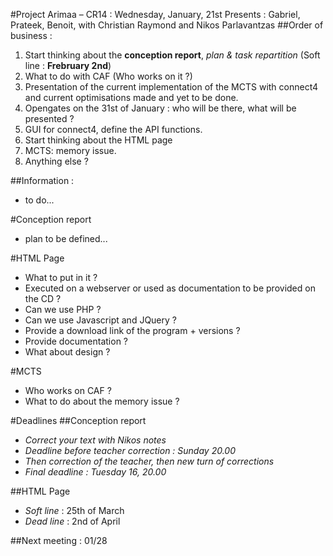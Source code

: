 ﻿#Project Arimaa – CR14 : Wednesday, January, 21st
Presents : Gabriel, Prateek, Benoit, with Christian Raymond and Nikos Parlavantzas
##Order of business :
1. Start thinking about the **conception report**, *plan & task repartition* (Soft line : **Frebruary 2nd**)
2. What to do with CAF (Who works on it ?)
3. Presentation of the current implementation of the MCTS with connect4 and current optimisations made and yet to be done.
4. Opengates on the 31st of January : who will be there, what will be presented ?
5. GUI for connect4, define the API functions.
6. Start thinking about the HTML page
7. MCTS:  memory issue.
8. Anything else ?

##Information :
- to do...

#Conception report
- plan to be defined...

#HTML Page
- What to put in it ?
- Executed on a webserver or used as documentation to be provided on the CD ?
- Can we use PHP ?
- Can we use Javascript and JQuery ?
- Provide a download link of the program + versions ?
- Provide documentation ?
- What about design ?

#MCTS
- Who works on CAF ?
- What to do about the memory issue ?


#Deadlines
##Conception report
- *Correct your text with Nikos notes*
- *Deadline before teacher correction : Sunday 20.00*
- *Then correction of the teacher, then new turn of corrections*
- *Final deadline : Tuesday 16, 20.00*

##HTML Page
- *Soft line* : 25th of March
- *Dead line* : 2nd of April


##Next meeting : 01/28
